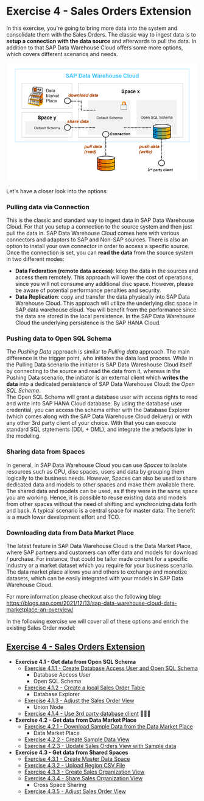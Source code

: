 # Exercise 4 - Sales Orders Extension

In this exercise, you're going to bring more data into the system and consolidate them with the Sales Orders.
The classic way to ingest data is to **setup a connection with the data source** and afterwards to pull the data.
In addition to that SAP Data Warehouse Cloud offers some more options, which covers different scenarios and needs. 

![](./images/data_ingestion.png)

Let's have a closer look into the options:

### Pulling data via Connection
This is the classic and standard way to ingest data in SAP Data Warehouse Cloud. For that you setup a connection to the source system and then just pull the data in. SAP Data Warehouse Cloud comes here with various connectors and adaptors to SAP and Non-SAP sources. There is also an option to install your own connector in order to access a specific source. Once the connection is set, you can **read the data** from the source system in two different modes: 
- **Data Federation (remote data access)**: keep the data in the sources and access them remotely. This approach will lower the cost of operations, since you will not consume any additional disc space. However, please be aware of potential performance penalties and security.   
- **Data Replication**: copy and transfer the data physically into SAP Data Warehouse Cloud. This approach will utilize the underlying disc space in SAP data warehouse cloud. You will benefit from the performance since the data are stored in the local persistence. In the SAP Data Warehouse Cloud the underlying persistence is the SAP HANA Cloud.

### Pushing data to Open SQL Schema
The _Pushing Data_ approach is similar to _Pulling data_ approach. The main difference is the trigger point, who initiates the data load process. 
While in the Pulling Data scenario the initiator is SAP Data Wareshouse Cloud itself by connecting to the source and read the data from it, whereas in the Pushing Data scenario, the initiator is an external client which **writes the data** into a dedicated persistence of SAP Data Warehouse Cloud: the _Open SQL Schema_.  
The Open SQL Schema will grant a database user with access rights to read and write into SAP HANA Cloud database. 
By using the database user credential, you can access the schema either with the Database Explorer (which comes along with the SAP Data Warehouse Cloud delivery) or with any other 3rd party client of your choice. With that you can execute standard SQL statements (DDL + DML), and integrate the artefacts later in the modeling.

### Sharing data from Spaces
In general, in SAP Data Warehouse Cloud you can use _Spaces_ to isolate resources such as CPU, disc spaces, users and data by grouping them logically to the business needs.
However, Spaces can also be used to share dedicated data and models to other spaces and make them available there. The shared data and models can be used, as if they were in the same space you are working. Hence, it is possible to reuse existing data and models from other spaces without the need of shifting and synchronizing data forth and back. A typical scenario is a central space for master data. The benefit is a much lower development effort and TCO. 

### Downloading data from Data Market Place
The latest feature in SAP Data Warehouse Cloud is the Data Market Place, where SAP partners and customers can offer data and models for download / purchase. For instance, that could be tailor made content for a specific industry or a market dataset which you require for your business scenario. The data market place allows you and others to exchange and monetize datasets, which can be easily integrated with your models in SAP Data Warehouse Cloud.

For more information please checkout also the following blog:
https://blogs.sap.com/2021/12/13/sap-data-warehouse-cloud-data-marketplace-an-overview/

In the following exercise we will cover all of these options and enrich the existing Sales Order model:


[<h2>Exercise 4 - Sales Orders Extension</h2>](exercises/ex4/)
- **Exercise 4.1 - Get data from Open SQL Schema**
   - [Exercise 4.1.1 - Create Database Access User and Open SQL Schema](/exercises/ex4/open-sql-schema)
      - Database Access User
      - Open SQL Schema 
   - [Exercise 4.1.2 - Create a local Sales Order Table](/exercises/ex4/special-sales-orders-table)   
      - Database Explorer  
   - [Exercise 4.1.3 - Adjust the Sales Order View](/exercises/ex4/sales-orders-union)
      - Union Node   
   - [Exercise 4.1.4 - Use 3rd party database client](/exercises/ex4/3rd-party-db-client) :construction::construction::construction:
- **Exercise 4.2 - Get data from Data Market Place** 
   - [Exercise 4.2.1 - Download Sample Data from the Data Market Place](/exercises/ex4/data-market-place-sample-data-download)
      - Data Market Place
   - [Exercise 4.2.2 - Create Sample Data View](/exercises/ex4/data-market-place-sample-data-view)
   - [Exercise 4.2.3 - Update Sales Orders View with Sample data](/exercises/ex4/data-market-place-update-sales-view)
- **Exercise 4.3 - Get data from Shared Spaces** 
   - [Exercise 4.3.1 - Create Master Data Space](/exercises/ex4/master-data-space)
   - [Exercise 4.3.2 - Upload Region CSV File](/exercises/ex4/region-data-upload)
   - [Exercise 4.3.3 - Create Sales Organization View](/exercises/ex4/sales-organization-view)
   - [Exercise 4.3.4 - Share Sales Organization View](/exercises/ex4/sales-organization-view-share)
      - Cross Space Sharing 
   - [Exercise 4.3.5 - Adjust Sales Order View](/exercises/ex4/sales-orders-sales-organization)

